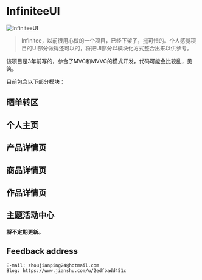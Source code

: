 # InfiniteeUI

![InfiniteeUI](https://github.com/Rogue24/InfiniteeUI/raw/master/Example/InfiniteeUI/Main/Resources/images/infiniteeUiLogo.png)

> Infinitee，以前很用心做的一个项目，已经下架了，挺可惜的。个人感觉项目的UI部分做得还可以的，将把UI部分以模块化方式整合出来以供参考。

该项目是3年前写的，参合了MVC和MVVC的模式开发，代码可能会比较乱，见笑。

目前包含以下部分模块：

## 晒单转区
## 个人主页
## 产品详情页
## 商品详情页
## 作品详情页
## 主题活动中心

#### 将不定期更新。

## Feedback address

    E-mail: zhoujianping24@hotmail.com
    Blog: https://www.jianshu.com/u/2edfbadd451c
